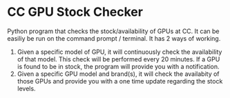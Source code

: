 # CC GPU Stock Checker

Python program that checks the stock/availability of GPUs at CC. It can be easiliy be run on the command prompt / terminal. It has 2 ways of working.
1. Given a specific model of GPU, it will continuously check the availability of that model. This check will be performed every 20 minutes. If a GPU is found to be in stock, the program will provide you with a notification.
2. Given a specific GPU model and brand(s), it will check the availabity of those GPUs and provide you with a one time update regarding the stock levels.
